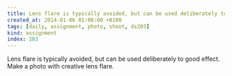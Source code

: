 ```yaml
---
title: Lens flare is typically avoided, but can be used deliberately to good effect. Make a photo with creative lens flare.
created_at: 2014-01-06 01:00:00 +0100
tags: [daily, assignment, photo, shoot, ds203]
kind: assignment
index: 203
---
```


Lens flare is typically avoided, but can be used deliberately to good effect. Make a photo with creative lens flare.
